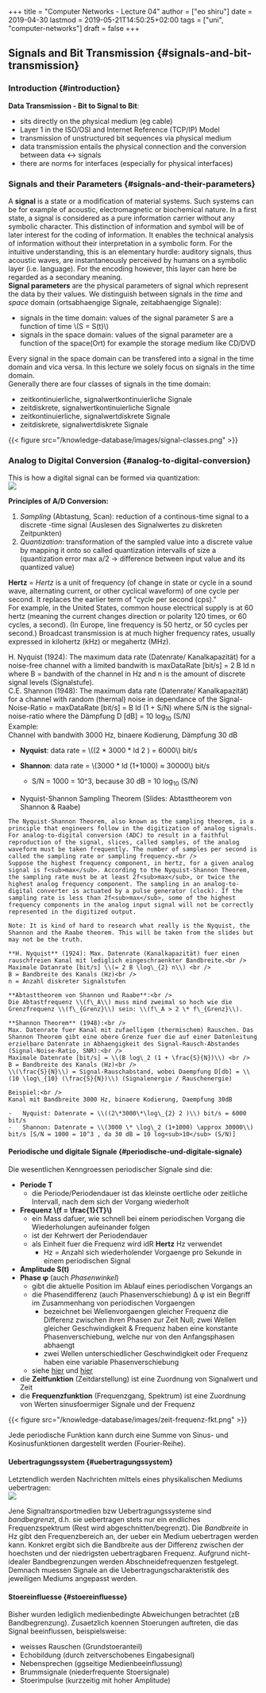 +++
title = "Computer Networks - Lecture 04"
author = ["eo shiru"]
date = 2019-04-30
lastmod = 2019-05-21T14:50:25+02:00
tags = ["uni", "computer-networks"]
draft = false
+++

## Signals and Bit Transmission {#signals-and-bit-transmission}


### Introduction {#introduction}

**Data Transmission - Bit to Signal to Bit**:<br />

-   sits directly on the physical medium (eg cable)
-   Layer 1 in the ISO/OSI and Internet Reference (TCP/IP) Model
-   transmission of unstructured bit sequences via physical medium
-   data transmission entails the physical connection and the conversion between data <-> signals
-   there are norms for interfaces (especially for physical interfaces)


### Signals and their Parameters {#signals-and-their-parameters}

A **signal** is a state or a modification of material systems. Such systems can be for example of acoustic, electromagnetic or biochemical nature. In a first state, a signal is considered as a pure information carrier without any symbolic character. This distinction of information and symbol will be of later interest for the coding of information. It enables the technical analysis of information without their interpretation in a symbolic form. For the intuitive understanding, this is an elementary hurdle: auditory signals, thus acoustic waves, are instantaneously perceived by humans on a symbolic layer (i.e. language). For the encoding however, this layer can here be regarded as a secondary meaning.<br />
**Signal parameters** are the physical parameters of signal which represent the data by their values. We distinguish between signals in the _time_ and _space_ domain (ortsabhaengige Signale, zeitabhaengige Signale):

-   signals in the time domain: values of the signal parameter S are a function of time \\(S = S(t)\\)
-   signals in the space domain: values of the signal parameter are a function of the space(Ort) for example the storage medium like CD/DVD

Every signal in the space domain can be transfered into a signal in the time domain and vica versa. In this lecture we solely focus on signals in the time domain.<br />
Generally there are four classes of signals in the time domain:

-   zeitkontinuierliche, signalwertkontinuierliche Signale
-   zeitdiskrete, signalwertkontinuierliche Signale
-   zeitkontinuierliche, signalwertdiskrete Signale
-   zeitdiskrete, signalwertdiskrete Signale

{{< figure src="/knowledge-database/images/signal-classes.png" >}}


### Analog to Digital Conversion {#analog-to-digital-conversion}

This is how a digital signal can be formed via quantization:<br />
![](/knowledge-database/images/quantization.png)

**Principles of A/D Conversion:**<br />

1.  _Sampling_ (Abtastung, Scan): reduction of a continous-time signal to a discrete -time signal (Auslesen des Signalwertes zu diskreten Zeitpunkten)
2.  _Quantization_: transformation of the sampled value into a discrete value by mapping it onto so called quantization intervalls of size a (quantization error max a/2 &rarr; difference between input value and its quantized value)

**Hertz** = _Hertz_ is a unit of frequency (of change in state or cycle in a sound wave, alternating current, or other cyclical waveform) of one cycle per second. It replaces the earlier term of "cycle per second (cps)."<br />
For example, in the United States, common house electrical supply is at 60 hertz (meaning the current changes direction or polarity 120 times, or 60 cycles, a second). (In Europe, line frequency is 50 hertz, or 50 cycles per second.) Broadcast transmission is at much higher frequency rates, usually expressed in kilohertz (kHz) or megahertz (MHz).

H. Nyquist (1924): The maximum data rate (Datenrate/ Kanalkapazität) for a noise-free channel with a limited bandwith is maxDataRate [bit/s] = 2 B ld n where B = bandwith of the channel in Hz and n is the amount of discrete signal levels (Signalstufe).<br />
C.E. Shannon (1948): The maximum data rate (Datenrate/ Kanalkapazität) for a channel with random (thermal) noise in dependance of the Signal-Noise-Ratio = maxDataRate [bit/s] = B ld (1 + S/N) where S/N is the signal-noise-ratio where the Dämpfung D [dB] = 10 log<sub>10</sub> (S/N)<br />
Example:<br />
Channel with bandwith 3000 Hz, binaere Kodierung, Dämpfung 30 dB

-   **Nyquist**: data rate = \\((2 \* 3000 \* ld 2 ) = 6000\\) bit/s
-   **Shannon**: data rate = \\(3000 \* ld (1+1000) ≈ 30000\\) bit/s
    -   S/N = 1000 = 10^3, because 30 dB = 10 log<sub>10</sub> (S/N)

-    Nyquist-Shannon Sampling Theorem (Slides: Abtasttheorem von Shannon & Raabe)

    The Nyquist-Shannon Theorem, also known as the sampling theorem, is a principle that engineers follow in the digitization of analog signals. For analog-to-digital conversion (ADC) to result in a faithful reproduction of the signal, slices, called samples, of the analog waveform must be taken frequently. The number of samples per second is called the sampling rate or sampling frequency.<br />
    Suppose the highest frequency component, in hertz, for a given analog signal is f<sub>max</sub>. According to the Nyquist-Shannon Theorem, the sampling rate must be at least 2f<sub>max</sub>, or twice the highest analog frequency component. The sampling in an analog-to-digital converter is actuated by a pulse generator (clock). If the sampling rate is less than 2f<sub>max</sub>, some of the highest frequency components in the analog input signal will not be correctly represented in the digitized output.

    Note: It is kind of hard to research what really is the Nyquist, the Shannon and the Raabe theorem. This will be taken from the slides but may not be the truth.

    **H. Nyquist** (1924): Max. Datenrate (Kanalkapazität) fuer einen rauschfreien Kanal mit lediglich eingeschraenkter Bandbreite.<br />
    Maximale Datanrate [bit/s] \\(= 2 B \log\_{2} n\\) <br />
    B = Bandbreite des Kanals (Hz)<br />
    n = Anzahl diskreter Signalstufen

    **Abtasttheorem von Shannon und Raabe**:<br />
    Die Abtastfrequenz \\(f\_A\\) muss mind zweimal so hoch wie die Grenzfrequenz \\(f\_{Grenz}\\) sein: \\(f\_A > 2 \* f\_{Grenz}\\).

    **Shannon Theorem** (1948):<br />
    Max. Datenrate fuer Kanal mit zufaelligem (thermischem) Rauschen. Das Shannon Theorem gibt eine obere Grenze fuer die auf einer Datenleitung erzielbare Datenrate in Abhaengigkeit des Signal-Rausch-Abstandes (Signal-Noise-Ratio, SNR):<br />
    Maximale Datenrate [bit/s] = \\(B log\_2 (1 + \frac{S}{N})\\) <br />
    B = Bandbreite des Kanals (Hz)<br />
    \\(\frac{S}{N}\\) = Signal-Rauschabstand, wobei Daempfung D[db] = \\(10 \log\_{10} (\frac{S}{N})\\) (Signalenergie / Rauschenergie)

    Beispiel:<br />
    Kanal mit Bandbreite 3000 Hz, binaere Kodierung, Daempfung 30dB

    -   Nyquist: Datenrate = \\((2\*3000\*\log\_{2} 2 )\\) bit/s = 6000 bit/s
    -   Shannon: Datenrate = \\(3000 \* \log\_2 (1+1000) \approx 30000\\) bit/s [S/N = 1000 = 10^3 , da 30 dB = 10 log<sub>10</sub> (S/N)]


#### Periodische und digitale Signale {#periodische-und-digitale-signale}

Die wesentlichen Kenngroessen periodischer Signale sind die:

-   **Periode T**
    -   die Periode/Periodendauer ist das kleinste oertliche oder zeitliche Intervall, nach dem sich der Vorgang wiederholt
-   **Frequenz \\(f = \frac{1}{T}\\)**
    -   ein Mass dafuer, wie schnell bei einem periodischen Vorgang die Wiederholungen aufeinander folgen
    -   ist der Kehrwert der Periodendauer
    -   als Einheit fuer die Frequenz wird idR **Hertz** Hz verwendet
        -   Hz = Anzahl sich wiederholender Vorgaenge pro Sekunde in einem periodischen Signal
-   **Amplitude S(t)**
-   **Phase &phi;** (auch _Phasenwinkel_)
    -   gibt die aktuelle Position im Ablauf eines periodischen Vorgangs an
    -   die Phasendifferenz (auch Phasenverschiebung) &Delta; &phi; ist ein Begriff im Zusammenhang von periodischen Vorgaengen
        -   bezeichnet bei Wellenvorgaengen gleicher Frequenz die Differenz zwischen ihren Phasen zur Zeit Null; zwei Wellen gleicher Geschwindigkeit & Frequenz haben eine konstante Phasenverschiebung, welche nur von den Anfangsphasen abhaengt
        -   zwei Wellen unterschiedlicher Geschwindigkeit oder Frequenz haben eine variable Phasenverschiebung
    -   siehe [hier](http://www.abi-physik.de/buch/wellen/phasenverschiebung-gangunterschied/) und [hier](https://www.youtube.com/watch?v=T8kNcfv8LvY)
-   die **Zeitfunktion** (Zeitdarstellung) ist eine Zuordnung von Signalwert und Zeit
-   die **Frequenzfunktion** (Frequenzgang, Spektrum) ist eine Zuordnung von Werten sinusfoermiger Signale und der Frequenz

{{< figure src="/knowledge-database/images/zeit-frequenz-fkt.png" >}}

Jede periodische Funktion kann durch eine Summe von Sinus- und Kosinusfunktionen dargestellt werden (Fourier-Reihe).


#### Uebertragungssystem {#uebertragungssystem}

Letztendlich werden Nachrichten mittels eines physikalischen Mediums uebertragen:<br />
![](/knowledge-database/images/physikal-medium.png)

Jene Signaltransportmedien bzw Uebertragungssysteme sind _bandbegrenzt_, d.h. sie uebertragen stets nur ein endliches Frequenzspektrum (Rest wird abgeschnitten/begrenzt). Die _Bandbreite_ in Hz gibt den Frequenzbereich an, der ueber ein Medium uebertragen werden kann. Konkret ergibt sich die Bandbreite aus der Differenz zwischen der hoechsten und der niedrigsten uebertragbaren Frequenz. Aufgrund nicht-idealer Bandbegrenzungen werden Abschneidefrequenzen festgelegt. Demnach muessen Signale an die Uebertragungscharakteristik des jeweiligen Mediums angepasst werden.


#### Stoereinfluesse {#stoereinfluesse}

Bisher wurden lediglich medienbedingte Abweichungen betrachtet (zB Bandbegrenzung). Zusaetzlich koennen Stoerungen auftreten, die das Signal beeinflussen, beispielsweise:

-   weisses Rauschen (Grundstoeranteil)
-   Echobildung (durch zeitverschobenes Eingabesignal)
-   Nebensprechen (ggseitige Medienbeeinflussung)
-   Brummsignale (niederfrequente Stoersignale)
-   Stoerimpulse (kurzzeitig mit hoher Amplitude)
